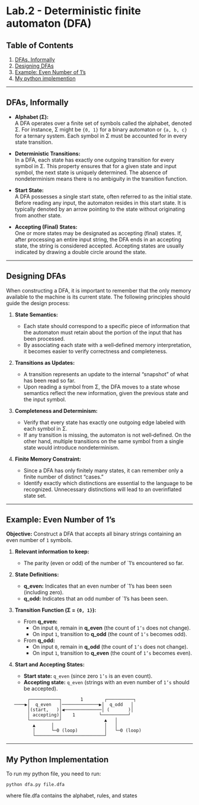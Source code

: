 # Lab.2 - Deterministic finite automaton (DFA)  
## Table of Contents

1. [DFAs, Informally](#dfas-informally)  
2. [Designing DFAs](#designing-dfas)  
3. [Example: Even Number of 1’s](#example-even-number-of-1s)  
4. [My python implemention](#My-python-implementation)  

---

## DFAs, Informally

- **Alphabet (Σ):**  
  A DFA operates over a finite set of symbols called the alphabet, denoted Σ. For instance, Σ might be `{0, 1}` for a binary automaton or `{a, b, c}` for a ternary system. Each symbol in Σ must be accounted for in every state transition.

- **Deterministic Transitions:**  
  In a DFA, each state has exactly one outgoing transition for every symbol in Σ. This property ensures that for a given state and input symbol, the next state is uniquely determined. The absence of nondeterminism means there is no ambiguity in the transition function.

- **Start State:**  
  A DFA possesses a single start state, often referred to as the initial state. Before reading any input, the automaton resides in this start state. It is typically denoted by an arrow pointing to the state without originating from another state.

- **Accepting (Final) States:**  
  One or more states may be designated as accepting (final) states. If, after processing an entire input string, the DFA ends in an accepting state, the string is considered accepted. Accepting states are usually indicated by drawing a double circle around the state.

---

## Designing DFAs

When constructing a DFA, it is important to remember that the only memory available to the machine is its current state. The following principles should guide the design process:

1. **State Semantics:**  
   - Each state should correspond to a specific piece of information that the automaton must retain about the portion of the input that has been processed.  
   - By associating each state with a well‐defined memory interpretation, it becomes easier to verify correctness and completeness.

2. **Transitions as Updates:**  
   - A transition represents an update to the internal “snapshot” of what has been read so far.  
   - Upon reading a symbol from Σ, the DFA moves to a state whose semantics reflect the new information, given the previous state and the input symbol.

3. **Completeness and Determinism:**  
   - Verify that every state has exactly one outgoing edge labeled with each symbol in Σ.  
   - If any transition is missing, the automaton is not well‐defined. On the other hand, multiple transitions on the same symbol from a single state would introduce nondeterminism.

4. **Finite Memory Constraint:**  
   - Since a DFA has only finitely many states, it can remember only a finite number of distinct “cases.”  
   - Identify exactly which distinctions are essential to the language to be recognized. Unnecessary distinctions will lead to an overinflated state set.

---

## Example: Even Number of 1’s

**Objective:** Construct a DFA that accepts all binary strings containing an even number of `1` symbols.

1. **Relevant information to keep:**  
   - The parity (even or odd) of the number of `1’s encountered so far.

2. **State Definitions:**  
   - **q_even:** Indicates that an even number of `1’s has been seen (including zero).  
   - **q_odd:** Indicates that an odd number of `1’s has been seen.  

3. **Transition Function (Σ = `{0, 1}`):**  
   - From **q_even:**  
     - On input `0`, remain in **q_even** (the count of `1’s` does not change).  
     - On input `1`, transition to **q_odd** (the count of `1’s` becomes odd).  
   - From **q_odd:**  
     - On input `0`, remain in **q_odd** (the count of `1’s` does not change).  
     - On input `1`, transition to **q_even** (the count of `1’s` becomes even).  

4. **Start and Accepting States:**  
   - **Start state:** `q_even` (since zero `1’s` is an even count).  
   - **Accepting state:** `q_even` (strings with an even number of `1’s` should be accepted).

```text
        ┌───────────┐       1        ┌──────────┐
   ────▶│  q_even   │──────────────▶│  q_odd   │
        │(start,   )│◀──────────────│ (       )│
        │ accepting)│    1         └──────────┘
        └───────────┘                ▲   │
          ▲      │                   │   │
          │      └─0 (loop)          │   └─0 (loop)
          └──────────────────────────┘
```
---

## My Python Implementation
To run my python file, you need to run:  
```
python dfa.py file.dfa

```
where file.dfa contains the alphabet, rules, and states
